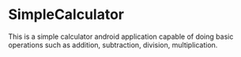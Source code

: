# SimpleCalculator

This is a simple calculator android application capable of doing basic operations such as addition, subtraction, division, multiplication.
